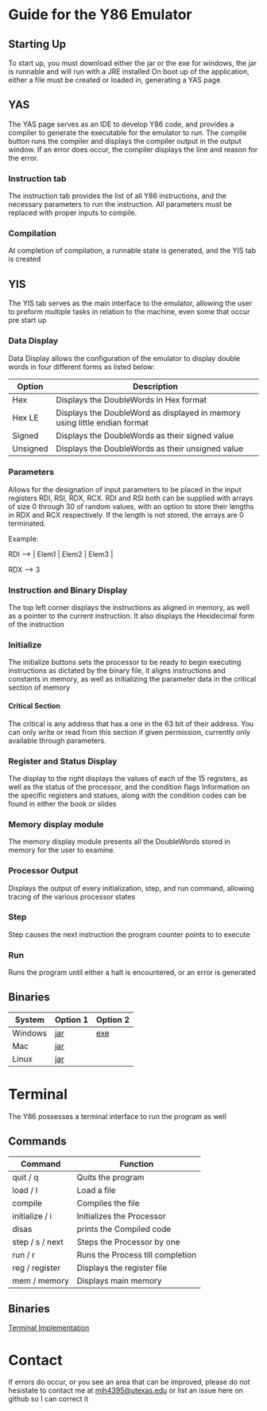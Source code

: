 # Guide for the Y86 Emulator

## Starting Up
To start up, you must download either the jar or the exe for windows, the jar is runnable and will run with a JRE installed
On boot up of the application, either a file must be created or loaded in, generating a YAS page.

## YAS
The YAS page serves as an IDE to develop Y86 code, and provides a compiler to generate the executable for the emulator to run. The compile button runs the compiler and displays the compiler output in the output window. If an error does occur, the compiler displays the line and reason for the error.

### Instruction tab
The instruction tab provides the list of all Y86 instructions, and the necessary parameters to run the instruction. All parameters must be replaced with proper inputs to compile. 

### Compilation 
At completion of compilation, a runnable state is generated, and the YIS tab is created 

## YIS
The YIS tab serves as the main interface to the emulator, allowing the user to preform multiple tasks in relation to the machine, even some that occur pre start up

### Data Display 
Data Display allows the configuration of the emulator to display double words in four different forms as listed below:

| Option | Description |
|--------|-------------|
| Hex    | Displays the DoubleWords in Hex format |
| Hex LE | Displays the DoubleWord as displayed in memory using little endian format
| Signed | Displays the DoubleWords as their signed value |
| Unsigned | Displays the DoubleWords as their unsigned value |

### Parameters
Allows for the designation of input parameters to be placed in the input registers RDI, RSI, RDX, RCX. RDI and RSI both can be supplied with arrays of size 0 through 30 of random values, with an option to store their lengths in RDX and RCX respectively. If the length is not stored, the arrays are 0 terminated. 

Example: 

RDI --> | Elem1 | Elem2 | Elem3 |

RDX --> 3

### Instruction and Binary Display
The top left corner displays the instructions as aligned in memory, as well as a pointer to the current instruction. It also displays the Hexidecimal form of the instruction

### Initialize 
The initialize buttons sets the processor to be ready to begin executing instructions as dictated by the binary file, it aligns instructions and constants in memory, as well as initializing the parameter data in the critical section of memory

#### Critical Section
The critical is any address that has a one in the 63 bit of their address. You can only write or read from this section if given permission, currently only available through parameters.

### Register and Status Display
The display to the right displays the values of each of the 15 registers, as well as the status of the processor, and the condition flags
Information on the specific registers and statues, along with the condition codes can be found in either the book or slides

### Memory display module
The memory display module presents all the DoubleWords stored in memory for the user to examine.

### Processor Output
Displays the output of every initialization, step, and run command, allowing tracing of the various processor states

### Step
Step causes the next instruction the program counter points to to execute

### Run
Runs the program until either a halt is encountered, or an error is generated

## Binaries 

| System | Option 1 | Option 2 | 
| -------|----------|----------|
| Windows | [jar](https://github.com/MatthewHinton56/Y86_Emulator/releases/download/v1.3/Y86_Emulator_G.jar "Y86_Emulator.jar") | [exe](https://github.com/MatthewHinton56/Y86_Emulator/releases/download/v1.3/Y86.Emulator.exe "Y86 Emulator.exe")
| Mac | [jar](https://github.com/MatthewHinton56/Y86_Emulator/releases/download/v1.3/Y86_Emulator_G.jar "Y86_Emulator.jar") | 
| Linux | [jar](https://github.com/MatthewHinton56/Y86_Emulator/releases/download/v1.3/Y86_Emulator_G.jar "Y86_Emulator.jar") | 

# Terminal
The Y86 possesses a terminal interface to run the program as well

## Commands

|  Command  |  Function  |
|  ------------ |  ----------  |
| quit  / q |  Quits the program  |
| load / l |  Load a file  |
| compile | Compiles the file |
| initialize / i | Initializes the Processor |
| disas | prints the Compiled code |
| step / s / next | Steps the Processor by one |
| run / r | Runs the Process till completion |
| reg / register | Displays the register file |
| mem / memory | Displays main memory |

## Binaries

[Terminal Implementation](https://github.com/MatthewHinton56/Y86_Emulator/releases/download/v1.3/Y86_Emulator_T.jar "Y86_Emulator.jar")

# Contact
If errors do occur, or you see an area that can be improved, please do not hesistate to contact me at mjh4395@utexas.edu or list an issue here on github so I can correct it
